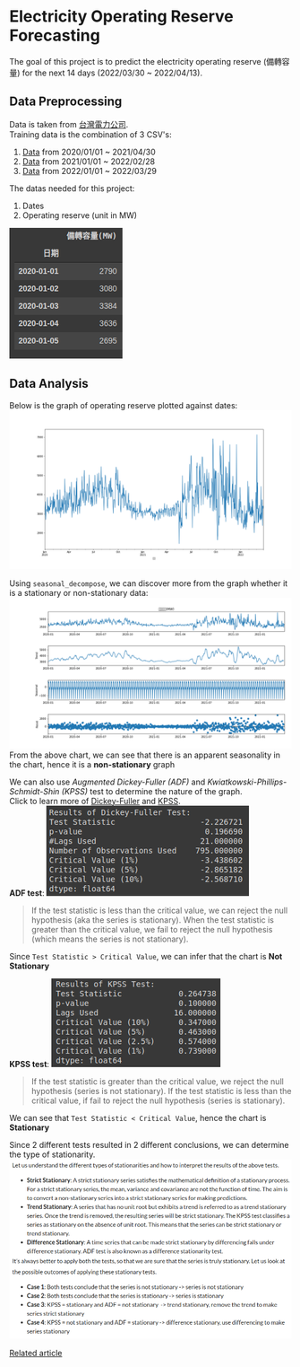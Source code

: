 # Electricity Operating Reserve Forecasting

The goal of this project is to predict the electricity operating reserve (備轉容量) for the next 14 days (2022/03/30 ~ 2022/04/13).

## Data Preprocessing

Data is taken from [台灣電力公司](https://data.gov.tw/).  
Training data is the combination of 3 CSV's:  
1. [Data](https://data.gov.tw/dataset/19995) from 2020/01/01 ~ 2021/04/30
2. [Data](https://data.gov.tw/dataset/19995) from 2021/01/01 ~ 2022/02/28
3. [Data](https://data.gov.tw/dataset/25850) from 2022/01/01 ~ 2022/03/29

The datas needed for this project:
1. Dates
2. Operating reserve (unit in MW)  

![Table Sample](/img/table.png)

## Data Analysis

Below is the graph of operating reserve plotted against dates:  
![Data Graph](/img/chart.png)

Using `seasonal_decompose`, we can discover more from the graph whether it is a stationary or non-stationary data:
![Seasonal Graph](/img/decompose.png)
From the above chart, we can see that there is an apparent seasonality in the chart, hence it is a **non-stationary** graph

We can also use *Augmented Dickey-Fuller (ADF)* and *Kwiatkowski-Phillips-Schmidt-Shin (KPSS)* test to determine the nature of the graph.  
Click to learn more of [Dickey-Fuller](https://analyticsindiamag.com/complete-guide-to-dickey-fuller-test-in-time-series-analysis/) and [KPSS](https://www.machinelearningplus.com/time-series/kpss-test-for-stationarity/).  
**ADF test**:
![ADF test](/img/adf.png)
> If the test statistic is less than the critical value, we can reject the null hypothesis (aka the series is stationary). When the test statistic is greater than the critical value, we fail to reject the null hypothesis (which means the series is not stationary).  

Since `Test Statistic > Critical Value`, we can infer that the chart is **Not Stationary**

**KPSS test**:
![KPSS test](/img/kpss.png)
> If the test statistic is greater than the critical value, we reject the null hypothesis (series is not stationary). If the test statistic is less than the critical value, if fail to reject the null hypothesis (series is stationary).   

We can see that `Test Statistic < Critical Value`, hence the chart is **Stationary**

Since 2 different tests resulted in 2 different conclusions, we can determine the type of stationarity.
![Type of Stationarity](/img/stationarity.png)

[Related article](https://www.analyticsvidhya.com/blog/2018/09/non-stationary-time-series-python/)